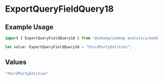 # ExportQueryFieldQuery18

## Example Usage

```typescript
import { ExportQueryFieldQuery18 } from "@inkeep/inkeep-analytics/models/operations";

let value: ExportQueryFieldQuery18 = "thirdPartyEntities";
```

## Values

```typescript
"thirdPartyEntities"
```